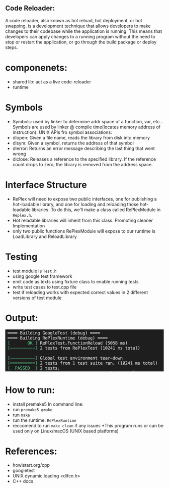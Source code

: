 ## Code Reloader:
A code reloader, also known as hot reload, hot deployment, or hot swapping, is a development technique that allows developers to make changes to their codebase while the application is running. This means that developers can apply changes to a running program without the need to stop or restart the application, or go through the build package or deploy steps.

# componenets:
- shared lib: act as a live code-reloader
- runtime

# Symbols
- Symbols: used by linker to determine addr space of a function, var, etc... Symbols are used by linker @ compile time(locates memory address of instruction). 
UNIX APIs fro symbol associations:
- dlopen: Given a file name, reads the library from disk into memory
- dlsym: Given a symbol, returns the address of that symbol
- dlerror: Returns an error message describing the last thing that went wrong
- dlclose: Releases a reference to the specified library. If the reference count drops to zero, the library is removed from the address space.

# Interface Structure
- RePlex will need to expose two public interfaces, one for publishing a hot-loadable library, and one for loading and reloading those hot-loadable libraries. To do this, we’ll make a class called RePlexModule in `Replex.h`. 
- Hot reladable libraries will inherit from this class. Promoting cleaner Implementation
- only two public functions RePlexModule will expose to our runtime is LoadLibrary and ReloadLibrary

# Testing
- test module is `Test.h`
- using google test framework
- emit code as texts using fixture class to enable running tests
- write test cases to test.cpp file
- test if reloading works with expected correct values in 2 different versions of test module

# Output:
![alt text](testcase-pass.png)

# How to run:
- install premake5
In command line:
- run `premake5 gmake`
- run `make`
- run the runtime: `RePlexRuntime`
- reccomend to run `make clean` if any issues
*This program runs or can be used only on Linux/macOS (UNIX based platforms)

# References:
- howistart.org/cpp
- googletest
- UNIX dynamic loading <dlfcn.h>
- C++ docs


